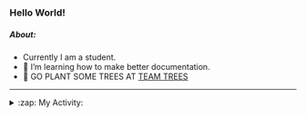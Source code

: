 ### Hello World!

##### About:
- Currently I am a student.
- 🌱 I’m learning how to make better documentation.
- 🌱 GO PLANT SOME TREES AT [TEAM TREES](https://teamtrees.org/)

---
<details>
  <summary>:zap: My Activity:</summary>
  
<!--START_SECTION:waka-->
![Code Time](http://img.shields.io/badge/Code%20Time-1%2C160%20hrs%2022%20mins-blue)

**I'm a Night 🦉** 

```text
🌞 Morning                1745 commits        ██░░░░░░░░░░░░░░░░░░░░░░░   09.85 % 
🌆 Daytime                6114 commits        █████████░░░░░░░░░░░░░░░░   34.50 % 
🌃 Evening                5040 commits        ███████░░░░░░░░░░░░░░░░░░   28.44 % 
🌙 Night                  4822 commits        ███████░░░░░░░░░░░░░░░░░░   27.21 % 
```
📅 **I'm Most Productive on Wednesday** 

```text
Monday                   2551 commits        ████░░░░░░░░░░░░░░░░░░░░░   14.40 % 
Tuesday                  2394 commits        ███░░░░░░░░░░░░░░░░░░░░░░   13.51 % 
Wednesday                4135 commits        ██████░░░░░░░░░░░░░░░░░░░   23.33 % 
Thursday                 2236 commits        ███░░░░░░░░░░░░░░░░░░░░░░   12.62 % 
Friday                   1810 commits        ███░░░░░░░░░░░░░░░░░░░░░░   10.21 % 
Saturday                 1565 commits        ██░░░░░░░░░░░░░░░░░░░░░░░   08.83 % 
Sunday                   3030 commits        ████░░░░░░░░░░░░░░░░░░░░░   17.10 % 
```


📊 **This Week I Spent My Time On** 

```text
🔥 Editors: 
IntelliJ                 1 hr 29 mins        █████████████████████████   98.92 % 
VS Code                  0 secs              ░░░░░░░░░░░░░░░░░░░░░░░░░   01.08 % 

🐱‍💻 Projects: 
intro                    1 hr 29 mins        █████████████████████████   98.92 % 
praise                   0 secs              ░░░░░░░░░░░░░░░░░░░░░░░░░   00.88 % 
giveth-dapps-v2          0 secs              ░░░░░░░░░░░░░░░░░░░░░░░░░   00.20 % 
```


 Last Updated on 16/08/2023 17:11:09 UTC
<!--END_SECTION:waka-->
</details>

